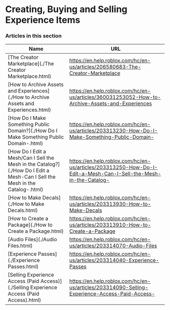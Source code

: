 # Creating, Buying and Selling Experience Items  
### Articles in this section
Name|URL
-|-
[The Creator Marketplace](./The Creator Marketplace.html) |https://en.help.roblox.com/hc/en-us/articles/206580683-The-Creator-Marketplace
[How to Archive Assets and Experiences](./How to Archive Assets and Experiences.html) |https://en.help.roblox.com/hc/en-us/articles/360031253052-How-to-Archive-Assets-and-Experiences
[How Do I Make Something Public Domain?](./How Do I Make Something Public Domain-.html) |https://en.help.roblox.com/hc/en-us/articles/203313230-How-Do-I-Make-Something-Public-Domain-
[How Do I Edit a Mesh/Can I Sell the Mesh in the Catalog?](./How Do I Edit a Mesh-Can I Sell the Mesh in the Catalog-.html) |https://en.help.roblox.com/hc/en-us/articles/203313250-How-Do-I-Edit-a-Mesh-Can-I-Sell-the-Mesh-in-the-Catalog-
[How to Make Decals](./How to Make Decals.html) |https://en.help.roblox.com/hc/en-us/articles/203313930-How-to-Make-Decals
[How to Create a Package](./How to Create a Package.html) |https://en.help.roblox.com/hc/en-us/articles/203313910-How-to-Create-a-Package
[Audio Files](./Audio Files.html) |https://en.help.roblox.com/hc/en-us/articles/203314070-Audio-Files
[Experience Passes](./Experience Passes.html) |https://en.help.roblox.com/hc/en-us/articles/203314040-Experience-Passes
[Selling Experience Access (Paid Access)](./Selling Experience Access (Paid Access).html) |https://en.help.roblox.com/hc/en-us/articles/203314090-Selling-Experience-Access-Paid-Access-